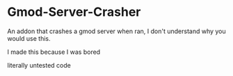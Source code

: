 # Gmod-Server-Crasher
An addon that crashes a gmod server when ran, I don't understand why you would use this.

I made this because I was bored

literally untested code
